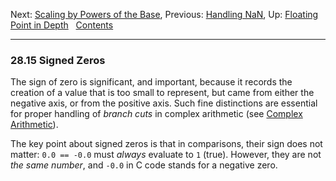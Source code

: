 Next: [Scaling by Powers of the Base](Scaling-by-the-Base.md),
Previous: [Handling NaN](Handling-NaN.md), Up: [Floating Point in
Depth](Floating-Point-in-Depth.md)  
[Contents](index.md#SEC_Contents "Table of contents")  

------------------------------------------------------------------------


### 28.15 Signed Zeros 


The sign of zero is significant, and important, because it records the
creation of a value that is too small to represent, but came from either
the negative axis, or from the positive axis. Such fine distinctions are
essential for proper handling of *branch cuts* in complex arithmetic
(see [Complex Arithmetic](Complex-Arithmetic.md)).

The key point about signed zeros is that in comparisons, their sign does
not matter: `0.0 == -0.0` must *always* evaluate to `1` (true). However,
they are not *the same number*, and `-0.0` in C code stands for a
negative zero.
